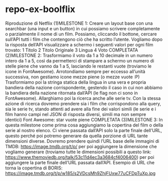 # repo-ex-boolflix
Riproduzione di Netflix
(1)MILESTONE 1: 
    Creare un layout base con una searchbar (una input e un button) in cui possiamo
    scrivere completamente o parzialmente il nome di un film. Possiamo, cliccando il
    bottone, cercare sull’API tutti i film che contengono ciò che ha scritto l’utente.
    Vogliamo dopo la risposta dell’API visualizzare a schermo i seguenti valori per ogni
    film trovato: 1 Titolo 2 Titolo Originale 3 Lingua 4 Voto COMPLETATA
(2)MILESTONE 2: 
    Trasformiamo il voto da 1 a 10 decimale in un numero intero da 1 a 5, così da
    permetterci di stampare a schermo un numero di stelle piene che vanno da 1 a 5,
    lasciando le restanti vuote (troviamo le icone in FontAwesome).
    Arrotondiamo sempre per eccesso all’unità successiva, non gestiamo icone mezze
    piene (o mezze vuote :P)
    Trasformiamo poi la stringa statica della lingua in una vera e propria bandiera della
    nazione corrispondente, gestendo il caso in cui non abbiamo la bandiera della
    nazione ritornata dall’API (le flag non ci sono in FontAwesome).
    Allarghiamo poi la ricerca anche alle serie tv. Con la stessa azione di ricerca
    dovremo prendere sia i film che corrispondono alla query, sia le serie tv, stando
    attenti ad avere alla fine dei valori simili (le serie e i film hanno campi nel JSON di
    risposta diversi, simili ma non sempre identici) 
    Font Awesome: star <i class="far fa-star"></i> vuote
                    <i class="fas fa-star"></i> piene  COMPLETATA
(3)MILESTONE 3:
    In questa milestone come prima cosa aggiungiamo la copertina del film o della serie
    al nostro elenco. Ci viene passata dall’API solo la parte finale dell’URL, questo
    perché poi potremo generare da quella porzione di URL tante dimensioni diverse.
    Dovremo prendere quindi l’URL base delle immagini di TMDB:
    https://image.tmdb.org/t/p/​ per poi aggiungere la dimensione che vogliamo generare
    (troviamo tutte le dimensioni possibili a questo link:
    https://www.themoviedb.org/talk/53c11d4ec3a3684cf4006400​ ) per poi aggiungere la
    parte finale dell’URL passata dall’API.
    Esempio di URL che torna la copertina di BORIS:
    https://image.tmdb.org/t/p/w185/s2VDcsMh9ZhjFUxw77uCFDpTuXp.jpg
